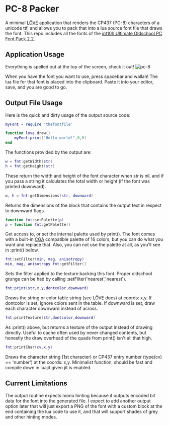# PC-8 Packer

A minimal [LÖVE](https://love2d.org) application that renders the CP437 (PC-8)
characters of a unicode ttf, and allows you to pack that into a lua source
font file that draws the font. This repo includes all the fonts of the
[int10h Ultimate Oldschool PC Font Pack 2.2](https://int10h.org/oldschool-pc-fonts/).

## Application Usage

Everything is spelled out at the top of the screen, check it out!
![pc-8](https://user-images.githubusercontent.com/38527452/149370663-f6861c29-e4ca-47ff-84f9-260abd767fa6.png)

When you have the font you want to use, press spacebar and wallah! The lua
file for that font is placed into the clipboard. Paste it into your editor, save,
and you are good to go.

## Output File Usage
Here is the quick and dirty usage of the output source code:

```lua
myFont = require 'thefontfile'

function love.draw()
    myFont:print("Hello world!",0,0)
end
```

The functions provided by the output are:

```lua
w = fnt:getWidth(str)
h = fnt:getHeight(str)
```

These return the width and height of the font character when str is nil, and if you
pass a string it calculates the total width or height (if the font was printed downward).

```lua
w, h = fnt:getDimensions(str, downward)
```

Returns the dimensions of the block that contains the output text in respect to downward flags.

```lua
function fnt:setPalette(p)
p = function fnt:getPalette()
```

Get access to, or set the internal palette used by print(). The font comes with a built-in 
[CGA](https://en.wikipedia.org/wiki/Color_Graphics_Adapter) compatible palette of 16 colors,
but you can do what you want and replace that. Also, you can not use the palette at all,
as you'll see in :print() below.

```lua
fnt:setFilter(min, mag, anisotropy)
min, mag, anisotropy fnt:getFilter()
```

Sets the filter applied to the texture backing this font. Proper oldschool grunge can be
had by calling :setFilter('nearest','nearest').

```lua
fnt:print(str,x,y,dontcolor,downward)
```

Draws the string or color table string (see LÖVE docs) at coords: x,y. If dontcolor is
set, ignore colors sent in the table. If downward is set, draw each character downward
instead of across.

```lua
fnt:printTexture(str,dontcolor,downward)
```

As :print() above, but returns a texture of the output instead of drawing directly. Useful
to cache often used by never changed contents, but honestly the draw overhead of the quads
from print() isn't all that high.

```lua
fnt:printChar(cv,x,y)
```

Draws the character string (1st character) or CP437 entry number (type(cv) == 'number') at
the coords: x,y. Minimalist function, should be fast and compile down in luajit given jit is
enabled.

## Current Limitations

The output routine expects mono hinting because it outputs encoded bit data for the font
into the generated file. I expect to add another output option later that will just export
a PNG of the font with a custom block at the end containing the lua code to use it, and that
will support shades of grey and other hinting modes.
